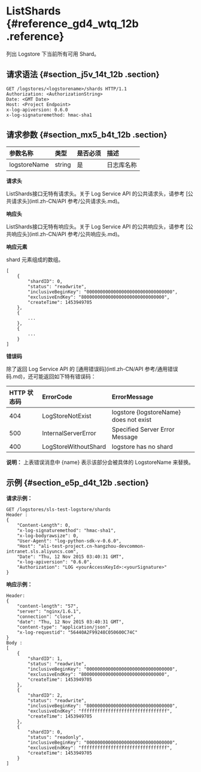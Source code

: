 # ListShards {#reference_gd4_wtq_12b .reference}

列出 Logstore 下当前所有可用 Shard。

## 请求语法 {#section_j5v_14t_12b .section}

``` {#codeblock_qtg_lz1_u1q}
GET /logstores/<logstorename>/shards HTTP/1.1
Authorization: <AuthorizationString>
Date: <GMT Date>
Host: <Project Endpoint>
x-log-apiversion: 0.6.0
x-log-signaturemethod: hmac-sha1
```

## 请求参数 {#section_mx5_b4t_12b .section}

|参数名称|类型|是否必须|描述|
|:---|:-|:---|:-|
|logstoreName|string|是|日志库名称|

 **请求头** 

ListShards接口无特有请求头。关于 Log Service API 的公共请求头，请参考 [公共请求头](intl.zh-CN/API 参考/公共请求头.md)。

 **响应头** 

ListShards接口无特有响应头。关于 Log Service API 的公共响应头，请参考 [公共响应头](intl.zh-CN/API 参考/公共响应头.md)。

 **响应元素** 

shard 元素组成的数组。

``` {#codeblock_vz5_xxo_iaq}
[
    {
        "shardID": 0,
        "status": "readwrite",
        "inclusiveBeginKey": "00000000000000000000000000000000",
        "exclusiveEndKey": "8000000000000000000000000000000",
        "createTime": 1453949705
    },
    {
        ...
    },
    {
        ...
    }
]
```

 **错误码** 

除了返回 Log Service API 的 [通用错误码](intl.zh-CN/API 参考/通用错误码.md)，还可能返回如下特有错误码：

|HTTP 状态码|ErrorCode|ErrorMessage|
|:-------|:--------|:-----------|
|404|LogStoreNotExist|logstore \{logstoreName\} does not exist|
|500|InternalServerError|Specified Server Error Message|
|400|LogStoreWithoutShard|logstore has no shard|

**说明：** 上表错误消息中 \{name\} 表示该部分会被具体的 LogstoreName 来替换。

## 示例 {#section_e5p_d4t_12b .section}

**请求示例：** 

``` {#codeblock_dkz_nth_ego}
GET /logstores/sls-test-logstore/shards
Header :
{
    "Content-Length": 0, 
    "x-log-signaturemethod": "hmac-sha1", 
    "x-log-bodyrawsize": 0, 
    "User-Agent": "log-python-sdk-v-0.6.0", 
    "Host": "ali-test-project.cn-hangzhou-devcommon-intranet.sls.aliyuncs.com", 
    "Date": "Thu, 12 Nov 2015 03:40:31 GMT", 
    "x-log-apiversion": "0.6.0", 
    "Authorization": "LOG <yourAccessKeyId>:<yourSignature>"
}
```

 **响应示例：** 

``` {#codeblock_6g9_810_wsp}
Header:
{
    "content-length": "57", 
    "server": "nginx/1.6.1", 
    "connection": "close", 
    "date": "Thu, 12 Nov 2015 03:40:31 GMT", 
    "content-type": "application/json", 
    "x-log-requestid": "56440A2F99248C050600C74C"
}
Body :
[
    {
        "shardID": 1,
        "status": "readwrite",
        "inclusiveBeginKey": "00000000000000000000000000000000",
        "exclusiveEndKey": "8000000000000000000000000000000",
        "createTime": 1453949705
    },
    {
        "shardID": 2,
        "status": "readwrite",
        "inclusiveBeginKey": "80000000000000000000000000000000",
        "exclusiveEndKey": "ffffffffffffffffffffffffffffffff",
        "createTime": 1453949705
    },
    {
        "shardID": 0,
        "status": "readonly",
        "inclusiveBeginKey": "00000000000000000000000000000000",
        "exclusiveEndKey": "ffffffffffffffffffffffffffffffff",
        "createTime": 1453949705
    }
]
```

